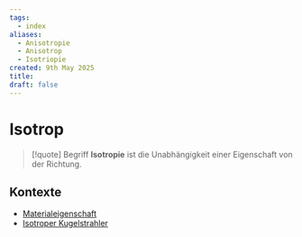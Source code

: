 ```yaml
---
tags:
  - index
aliases:
  - Anisotropie
  - Anisotrop
  - Isotriopie
created: 9th May 2025
title: 
draft: false
---
```


# Isotrop

> [!quote] Begriff
> **Isotropie** ist die Unabhängigkeit einer Eigenschaft von der Richtung.

## Kontexte

- [Materialeigenschaft](../Elektrotechnik/Materialgesetz.md#Materialeigenschaften)
- [Isotroper Kugelstrahler](../../HF-Technik/Isotroper%20Kugelstrahler.md)